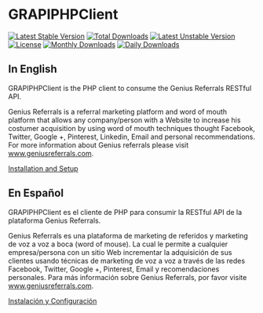GRAPIPHPClient
==============

[![Latest Stable Version](https://poser.pugx.org/geniusreferrals/gr-api-php-client/v/stable.png)](https://packagist.org/packages/geniusreferrals/gr-api-php-client)
[![Total Downloads](https://poser.pugx.org/geniusreferrals/gr-api-php-client/downloads.png)](https://packagist.org/packages/geniusreferrals/gr-api-php-client)
[![Latest Unstable Version](https://poser.pugx.org/geniusreferrals/gr-api-php-client/v/unstable.png)](https://packagist.org/packages/geniusreferrals/gr-api-php-client)
[![License](https://poser.pugx.org/geniusreferrals/gr-api-php-client/license.png)](https://packagist.org/packages/geniusreferrals/gr-api-php-client)
[![Monthly Downloads](https://poser.pugx.org/geniusreferrals/gr-api-php-client/d/monthly.png)](https://packagist.org/packages/geniusreferrals/gr-api-php-client)
[![Daily Downloads](https://poser.pugx.org/geniusreferrals/gr-api-php-client/d/daily.png)](https://packagist.org/packages/geniusreferrals/gr-api-php-client)


In English
-----------

GRAPIPHPClient is the PHP client to consume the Genius Referrals RESTful API.

Genius Referrals is a referral marketing platform and word of mouth platform that allows 
any company/person with a Website to increase his costumer acquisition by using word of mouth techniques thought 
Facebook, Twitter, Google +, Pinterest, Linkedin, Email and personal recommendations.  For more information about Genius referrals please visit www.geniusreferrals.com.

[Installation and Setup](resources/doc/index.en.md)


En Español
-----------

GRAPIPHPClient es el cliente de PHP para consumir la RESTful API de la plataforma Genius Referrals.

Genius Referrals es una plataforma de marketing de referidos y marketing de voz a voz a boca (word of mouse). La cual le permite a cualquier 
empresa/persona con un sitio Web incrementar la adquisición de sus clientes usando técnicas de marketing de voz a voz a través de las redes
Facebook, Twitter, Google +, Pinterest, Email y recomendaciones personales. Para más información sobre Genius Referrals, por favor visite www.geniusreferrals.com.

[Instalación y Configuración](resources/doc/index.es.md)
